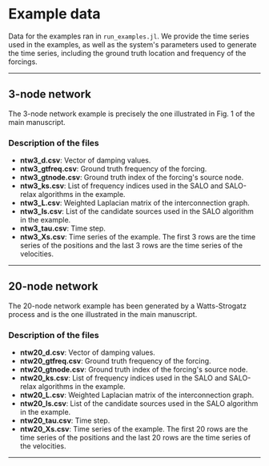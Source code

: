 # Example data

Data for the examples ran in `run_examples.jl`. 
We provide the time series used in the examples, as well as the system's parameters used to generate the time series, including the ground truth location and frequency of the forcings. 


---

## 3-node network

The 3-node network example is precisely the one illustrated in Fig. 1 of the main manuscript. 

### Description of the files

- **ntw3\_d.csv**: Vector of damping values. 
- **ntw3\_gtfreq.csv**: Ground truth frequency of the forcing. 
- **ntw3\_gtnode.csv**: Ground truth index of the forcing's source node.
- **ntw3\_ks.csv**: List of frequency indices used in the SALO and SALO-relax algorithms in the example. 
- **ntw3\_L.csv**: Weighted Laplacian matrix of the interconnection graph. 
- **ntw3\_ls.csv**: List of the candidate sources used in the SALO algorithm in the example. 
- **ntw3\_tau.csv**: Time step. 
- **ntw3\_Xs.csv**: Time series of the example. The first 3 rows are the time series of the positions and the last 3 rows are the time series of the velocities. 


---

## 20-node network

The 20-node network example has been generated by a Watts-Strogatz process and is the one illustrated in the main manuscript.

### Description of the files

- **ntw20\_d.csv**: Vector of damping values. 
- **ntw20\_gtfreq.csv**: Ground truth frequency of the forcing. 
- **ntw20\_gtnode.csv**: Ground truth index of the forcing's source node.
- **ntw20\_ks.csv**: List of frequency indices used in the SALO and SALO-relax algorithms in the example. 
- **ntw20\_L.csv**: Weighted Laplacian matrix of the interconnection graph. 
- **ntw20\_ls.csv**: List of the candidate sources used in the SALO algorithm in the example. 
- **ntw20\_tau.csv**: Time step. 
- **ntw20\_Xs.csv**: Time series of the example. The first 20 rows are the time series of the positions and the last 20 rows are the time series of the velocities. 


---


